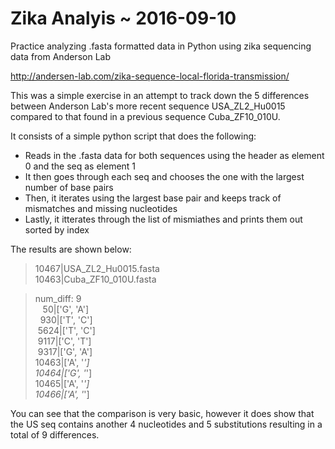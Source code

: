 # Zika Analyis ~ 2016-09-10
Practice analyzing .fasta formatted data in Python using zika sequencing data from Anderson Lab

http://andersen-lab.com/zika-sequence-local-florida-transmission/

This was a simple exercise in an attempt to track down the 5 differences between Anderson Lab's more recent 
sequence USA_ZL2_Hu0015 compared to that found in a previous sequence Cuba_ZF10_010U.

It consists of a simple python script that does the following:

* Reads in the .fasta data for both sequences using the header as element 0 and the seq as element 1
* It then goes through each seq and chooses the one with the largest number of base pairs
* Then, it iterates using the largest base pair and keeps track of mismatches and missing nucleotides
* Lastly, it itterates through the list of mismiathes and prints them out sorted by index

The results are shown below:

>10467|USA_ZL2_Hu0015.fasta  
>10463|Cuba_ZF10_010U.fasta  

>num_diff: 9  
>&nbsp;&nbsp;&nbsp;50|['G', 'A']  
>&nbsp;&nbsp;930|['T', 'C']  
>&nbsp;5624|['T', 'C']  
>&nbsp;9117|['C', 'T']  
>&nbsp;9317|['G', 'A']  
>10463|['A', '_']  
>10464|['G', '_']  
>10465|['A', '_']  
>10466|['A', '_']  

You can see that the comparison is very basic, however it does show that the US seq contains another 4 nucleotides and 5 substitutions resulting in a total of 9 differences.